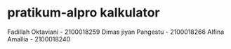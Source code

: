 # pratikum-alpro kalkulator
Fadillah Oktaviani - 2100018259
Dimas jiyan Pangestu - 2100018266
Alfina Amallia - 2100018240
